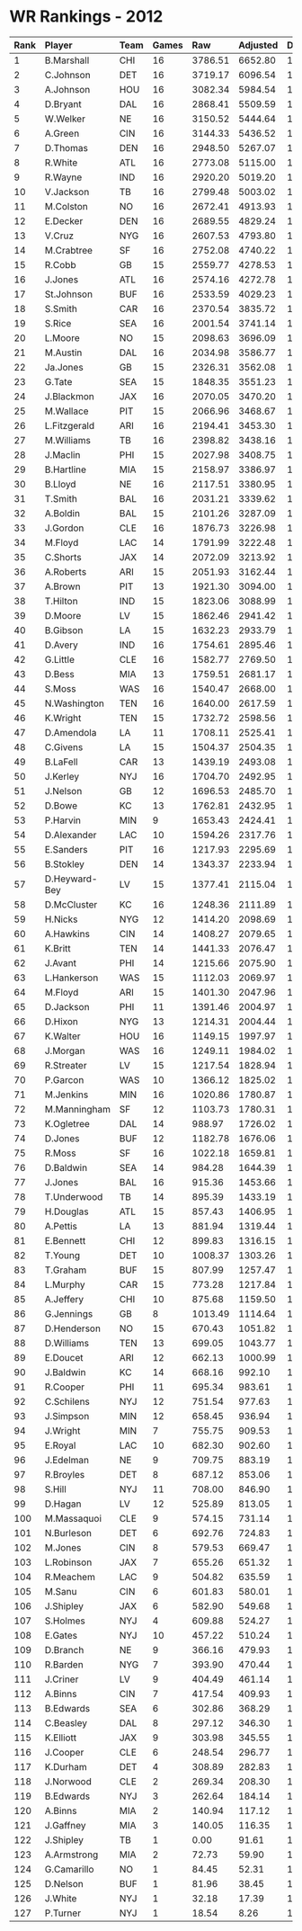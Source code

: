 # WR Rankings - 2012

| Rank | Player        | Team | Games | Raw     | Adjusted | Difficulty | Avg/Game | Typical | Consistency | Trend    |
| :----| :-------------| :----| :-----| :-------| :--------| :----------| :--------| :-------| :-----------| :--------|
| 1    | B.Marshall    | CHI  | 16    | 3786.51 | 6652.80  | 1.000      | 415.80   | 455.35  | 10/1/5      | +79.6%   |
| 2    | C.Johnson     | DET  | 16    | 3719.17 | 6096.54  | 1.000      | 381.03   | 391.57  | 7/1/8       | +104.6%  |
| 3    | A.Johnson     | HOU  | 16    | 3082.34 | 5984.54  | 1.000      | 374.03   | 393.38  | 10/0/6      | +169.0%  |
| 4    | D.Bryant      | DAL  | 16    | 2868.41 | 5509.59  | 1.000      | 344.35   | 372.35  | 9/1/6       | +179.3%  |
| 5    | W.Welker      | NE   | 16    | 3150.52 | 5444.64  | 1.000      | 340.29   | 363.76  | 8/4/4       | +96.1%   |
| 6    | A.Green       | CIN  | 16    | 3144.33 | 5436.52  | 1.000      | 339.78   | 362.25  | 9/1/6       | +82.7%   |
| 7    | D.Thomas      | DEN  | 16    | 2948.50 | 5267.07  | 1.000      | 329.19   | 338.20  | 7/0/9       | +75.9%   |
| 8    | R.White       | ATL  | 16    | 2773.08 | 5115.00  | 1.000      | 319.69   | 310.83  | 8/0/8       | +203.5%  |
| 9    | R.Wayne       | IND  | 16    | 2920.20 | 5019.20  | 1.000      | 313.70   | 305.94  | 6/5/5       | +75.7%   |
| 10   | V.Jackson     | TB   | 16    | 2799.48 | 5003.02  | 1.000      | 312.69   | 293.86  | 6/2/8       | +98.5%   |
| 11   | M.Colston     | NO   | 16    | 2672.41 | 4913.93  | 1.000      | 307.12   | 288.43  | 10/0/6      | +145.5%  |
| 12   | E.Decker      | DEN  | 16    | 2689.55 | 4829.24  | 1.000      | 301.83   | 329.76  | 9/2/5       | +126.1%  |
| 13   | V.Cruz        | NYG  | 16    | 2607.53 | 4793.80  | 1.000      | 299.61   | 306.75  | 8/1/7       | +171.7%  |
| 14   | M.Crabtree    | SF   | 16    | 2752.08 | 4740.22  | 1.000      | 296.26   | 281.36  | 7/1/8       | +142.9%  |
| 15   | R.Cobb        | GB   | 15    | 2559.77 | 4278.53  | 1.000      | 285.24   | 275.61  | 8/0/7       | +110.2%  |
| 16   | J.Jones       | ATL  | 16    | 2574.16 | 4272.78  | 1.000      | 267.05   | 280.42  | 7/2/7       | +128.6%  |
| 17   | St.Johnson    | BUF  | 16    | 2533.59 | 4029.23  | 1.000      | 251.83   | 260.97  | 8/1/7       | +76.3%   |
| 18   | S.Smith       | CAR  | 16    | 2370.54 | 3835.72  | 1.000      | 239.73   | 245.43  | 9/2/5       | +77.7%   |
| 19   | S.Rice        | SEA  | 16    | 2001.54 | 3741.14  | 1.000      | 233.82   | 266.64  | 10/0/6      | +188.5%  |
| 20   | L.Moore       | NO   | 15    | 2098.63 | 3696.09  | 1.000      | 246.41   | 234.89  | 5/2/8       | +109.4%  |
| 21   | M.Austin      | DAL  | 16    | 2034.98 | 3586.77  | 1.000      | 224.17   | 247.24  | 9/2/5       | +126.4%  |
| 22   | Ja.Jones      | GB   | 15    | 2326.31 | 3562.08  | 1.000      | 237.47   | 243.50  | 7/0/8       | +104.7%  |
| 23   | G.Tate        | SEA  | 15    | 1848.35 | 3551.23  | 1.000      | 236.75   | 195.37  | 7/1/7       | +235.8%  |
| 24   | J.Blackmon    | JAX  | 16    | 2070.05 | 3470.20  | 1.000      | 216.89   | 193.23  | 7/1/8       | +289.5%  |
| 25   | M.Wallace     | PIT  | 15    | 2066.96 | 3468.67  | 1.000      | 231.24   | 206.06  | 6/1/8       | +135.7%  |
| 26   | L.Fitzgerald  | ARI  | 16    | 2194.41 | 3453.30  | 1.000      | 215.83   | 218.46  | 8/1/7       | +234.6%  |
| 27   | M.Williams    | TB   | 16    | 2398.82 | 3438.16  | 1.000      | 214.88   | 216.31  | 9/0/7       | +101.6%  |
| 28   | J.Maclin      | PHI  | 15    | 2027.98 | 3408.75  | 1.000      | 227.25   | 252.07  | 10/0/5      | +234.5%  |
| 29   | B.Hartline    | MIA  | 15    | 2158.97 | 3386.97  | 1.000      | 225.80   | 184.25  | 8/2/5       | +132.9%  |
| 30   | B.Lloyd       | NE   | 16    | 2117.51 | 3380.95  | 1.000      | 211.31   | 208.67  | 7/1/8       | +160.5%  |
| 31   | T.Smith       | BAL  | 16    | 2031.21 | 3339.62  | 1.000      | 208.73   | 209.90  | 8/1/7       | +203.8%  |
| 32   | A.Boldin      | BAL  | 15    | 2101.26 | 3287.09  | 1.000      | 219.14   | 222.31  | 8/1/6       | +184.9%  |
| 33   | J.Gordon      | CLE  | 16    | 1876.73 | 3226.98  | 1.000      | 201.69   | 214.61  | 8/1/7       | +229.4%  |
| 34   | M.Floyd       | LAC  | 14    | 1791.99 | 3222.48  | 1.000      | 230.18   | 225.63  | 5/2/7       | +78.2%   |
| 35   | C.Shorts      | JAX  | 14    | 2072.09 | 3213.92  | 1.000      | 229.57   | 220.17  | 5/0/9       | +120.0%  |
| 36   | A.Roberts     | ARI  | 15    | 2051.93 | 3162.44  | 1.000      | 210.83   | 232.13  | 10/0/5      | +187.1%  |
| 37   | A.Brown       | PIT  | 13    | 1921.30 | 3094.00  | 1.000      | 238.00   | 244.89  | 6/1/6       | +129.9%  |
| 38   | T.Hilton      | IND  | 15    | 1823.06 | 3088.99  | 1.000      | 205.93   | 222.80  | 8/1/6       | +203.4%  |
| 39   | D.Moore       | LV   | 15    | 1862.46 | 2941.42  | 1.000      | 196.09   | 176.33  | 8/0/7       | +155.3%  |
| 40   | B.Gibson      | LA   | 15    | 1632.23 | 2933.79  | 1.000      | 195.59   | 183.35  | 6/1/8       | +165.6%  |
| 41   | D.Avery       | IND  | 16    | 1754.61 | 2895.46  | 1.000      | 180.97   | 172.73  | 10/1/5      | +127.1%  |
| 42   | G.Little      | CLE  | 16    | 1582.77 | 2769.50  | 1.000      | 173.09   | 187.30  | 7/2/7       | +171.0%  |
| 43   | D.Bess        | MIA  | 13    | 1759.51 | 2681.17  | 1.000      | 206.24   | 197.36  | 6/1/6       | INACTIVE |
| 44   | S.Moss        | WAS  | 16    | 1540.47 | 2668.00  | 1.000      | 166.75   | 169.83  | 8/1/7       | +186.3%  |
| 45   | N.Washington  | TEN  | 16    | 1640.00 | 2617.59  | 1.000      | 163.60   | 160.99  | 8/0/8       | +169.7%  |
| 46   | K.Wright      | TEN  | 15    | 1732.72 | 2598.56  | 1.000      | 173.24   | 164.73  | 6/1/8       | +102.9%  |
| 47   | D.Amendola    | LA   | 11    | 1708.11 | 2525.41  | 1.000      | 229.58   | 225.27  | 5/2/4       | +175.8%  |
| 48   | C.Givens      | LA   | 15    | 1504.37 | 2504.35  | 1.000      | 166.96   | 138.42  | 5/3/7       | +241.7%  |
| 49   | B.LaFell      | CAR  | 13    | 1439.19 | 2493.08  | 1.000      | 191.78   | 195.55  | 6/2/5       | +173.4%  |
| 50   | J.Kerley      | NYJ  | 16    | 1704.70 | 2492.95  | 1.000      | 155.81   | 164.10  | 8/1/7       | +131.6%  |
| 51   | J.Nelson      | GB   | 12    | 1696.53 | 2485.70  | 1.000      | 207.14   | 221.12  | 8/0/4       | +290.1%  |
| 52   | D.Bowe        | KC   | 13    | 1762.81 | 2432.95  | 1.000      | 187.15   | 195.19  | 6/2/5       | INACTIVE |
| 53   | P.Harvin      | MIN  | 9     | 1653.43 | 2424.41  | 1.000      | 269.38   | 278.78  | 3/2/4       | INACTIVE |
| 54   | D.Alexander   | LAC  | 10    | 1594.26 | 2317.76  | 1.000      | 231.78   | 218.75  | 5/0/5       | +259.4%  |
| 55   | E.Sanders     | PIT  | 16    | 1217.93 | 2295.69  | 1.000      | 143.48   | 160.30  | 9/3/4       | +103.1%  |
| 56   | B.Stokley     | DEN  | 14    | 1343.37 | 2233.94  | 1.000      | 159.57   | 165.97  | 9/0/5       | +152.9%  |
| 57   | D.Heyward-Bey | LV   | 15    | 1377.41 | 2115.04  | 1.000      | 141.00   | 166.37  | 10/0/5      | +144.3%  |
| 58   | D.McCluster   | KC   | 16    | 1248.36 | 2111.89  | 1.000      | 131.99   | 139.89  | 9/3/4       | +196.3%  |
| 59   | H.Nicks       | NYG  | 12    | 1414.20 | 2098.69  | 1.000      | 174.89   | 182.22  | 7/1/4       | +129.5%  |
| 60   | A.Hawkins     | CIN  | 14    | 1408.27 | 2079.65  | 1.000      | 148.55   | 149.45  | 8/1/5       | +102.5%  |
| 61   | K.Britt       | TEN  | 14    | 1441.33 | 2076.47  | 1.000      | 148.32   | 114.15  | 5/0/9       | +178.2%  |
| 62   | J.Avant       | PHI  | 14    | 1215.66 | 2075.90  | 1.000      | 148.28   | 140.23  | 7/0/7       | +136.9%  |
| 63   | L.Hankerson   | WAS  | 15    | 1112.03 | 2069.97  | 1.000      | 138.00   | 135.57  | 8/0/7       | +277.9%  |
| 64   | M.Floyd       | ARI  | 15    | 1401.30 | 2047.96  | 1.000      | 136.53   | 114.55  | 6/0/9       | +213.8%  |
| 65   | D.Jackson     | PHI  | 11    | 1391.46 | 2004.97  | 1.000      | 182.27   | 177.18  | 4/1/6       | INACTIVE |
| 66   | D.Hixon       | NYG  | 13    | 1214.31 | 2004.44  | 1.000      | 154.19   | 141.77  | 6/0/7       | +256.7%  |
| 67   | K.Walter      | HOU  | 16    | 1149.15 | 1997.97  | 1.000      | 124.87   | 138.35  | 11/0/5      | +195.9%  |
| 68   | J.Morgan      | WAS  | 16    | 1249.11 | 1984.02  | 1.000      | 124.00   | 126.99  | 7/2/7       | +184.7%  |
| 69   | R.Streater    | LV   | 15    | 1217.54 | 1828.94  | 1.000      | 121.93   | 124.66  | 9/0/6       | +222.4%  |
| 70   | P.Garcon      | WAS  | 10    | 1366.12 | 1825.02  | 1.000      | 182.50   | 184.87  | 4/1/5       | +164.2%  |
| 71   | M.Jenkins     | MIN  | 16    | 1020.86 | 1780.87  | 1.000      | 111.30   | 107.89  | 8/2/6       | +235.0%  |
| 72   | M.Manningham  | SF   | 12    | 1103.73 | 1780.31  | 1.000      | 148.36   | 151.72  | 4/1/7       | +83.1%   |
| 73   | K.Ogletree    | DAL  | 14    | 988.97  | 1726.02  | 1.000      | 123.29   | 95.53   | 7/1/6       | +393.6%  |
| 74   | D.Jones       | BUF  | 12    | 1182.78 | 1676.06  | 1.000      | 139.67   | 147.89  | 7/0/5       | INACTIVE |
| 75   | R.Moss        | SF   | 16    | 1022.18 | 1659.81  | 1.000      | 103.74   | 98.93   | 7/1/8       | +239.7%  |
| 76   | D.Baldwin     | SEA  | 14    | 984.28  | 1644.39  | 1.000      | 117.46   | 105.98  | 8/0/6       | +204.1%  |
| 77   | J.Jones       | BAL  | 16    | 915.36  | 1453.66  | 1.000      | 90.85    | 90.35   | 8/1/7       | +259.1%  |
| 78   | T.Underwood   | TB   | 14    | 895.39  | 1433.19  | 1.000      | 102.37   | 101.04  | 9/1/4       | +153.3%  |
| 79   | H.Douglas     | ATL  | 15    | 857.43  | 1406.95  | 1.000      | 93.80    | 101.69  | 7/3/5       | +243.0%  |
| 80   | A.Pettis      | LA   | 13    | 881.94  | 1319.44  | 1.000      | 101.50   | 97.58   | 7/0/6       | +214.4%  |
| 81   | E.Bennett     | CHI  | 12    | 899.83  | 1316.15  | 1.000      | 109.68   | 88.43   | 4/1/7       | +174.0%  |
| 82   | T.Young       | DET  | 10    | 1008.37 | 1303.26  | 1.000      | 130.33   | 122.02  | 6/0/4       | INACTIVE |
| 83   | T.Graham      | BUF  | 15    | 807.99  | 1257.47  | 1.000      | 83.83    | 81.63   | 7/1/7       | +213.6%  |
| 84   | L.Murphy      | CAR  | 15    | 773.28  | 1217.84  | 1.000      | 81.19    | 82.78   | 9/0/6       | +405.3%  |
| 85   | A.Jeffery     | CHI  | 10    | 875.68  | 1159.50  | 1.000      | 115.95   | 115.49  | 4/0/6       | +166.1%  |
| 86   | G.Jennings    | GB   | 8     | 1013.49 | 1114.64  | 1.000      | 139.33   | 124.19  | 3/2/3       | +122.1%  |
| 87   | D.Henderson   | NO   | 15    | 670.43  | 1051.82  | 1.000      | 70.12    | 31.20   | 6/0/9       | +553.7%  |
| 88   | D.Williams    | TEN  | 13    | 699.05  | 1043.77  | 1.000      | 80.29    | 84.35   | 7/1/5       | +137.4%  |
| 89   | E.Doucet      | ARI  | 12    | 662.13  | 1000.99  | 1.000      | 83.42    | 77.16   | 4/1/7       | INACTIVE |
| 90   | J.Baldwin     | KC   | 14    | 668.16  | 992.10   | 1.000      | 70.86    | 68.09   | 7/2/5       | +402.2%  |
| 91   | R.Cooper      | PHI  | 11    | 695.34  | 983.61   | 1.000      | 89.42    | 96.35   | 6/0/5       | +364.1%  |
| 92   | C.Schilens    | NYJ  | 12    | 751.54  | 977.63   | 1.000      | 81.47    | 80.04   | 7/1/4       | +179.3%  |
| 93   | J.Simpson     | MIN  | 12    | 658.45  | 936.94   | 1.000      | 78.08    | 74.58   | 5/1/6       | +199.5%  |
| 94   | J.Wright      | MIN  | 7     | 755.75  | 909.53   | 1.000      | 129.93   | 124.16  | 3/0/4       | +344.0%  |
| 95   | E.Royal       | LAC  | 10    | 682.30  | 902.60   | 1.000      | 90.26    | 98.84   | 6/0/4       | +147.5%  |
| 96   | J.Edelman     | NE   | 9     | 709.75  | 883.19   | 1.000      | 98.13    | 87.97   | 5/0/4       | INACTIVE |
| 97   | R.Broyles     | DET  | 8     | 687.12  | 853.06   | 1.000      | 106.63   | 99.32   | 4/0/4       | INACTIVE |
| 98   | S.Hill        | NYJ  | 11    | 708.00  | 846.90   | 1.000      | 76.99    | 83.67   | 7/0/4       | INACTIVE |
| 99   | D.Hagan       | LV   | 12    | 525.89  | 813.05   | 1.000      | 67.75    | 74.82   | 8/1/3       | +482.1%  |
| 100  | M.Massaquoi   | CLE  | 9     | 574.15  | 731.14   | 1.000      | 81.24    | 74.95   | 5/0/4       | +627.7%  |
| 101  | N.Burleson    | DET  | 6     | 692.76  | 724.83   | 1.000      | 120.80   | 113.91  | 2/0/4       | INACTIVE |
| 102  | M.Jones       | CIN  | 8     | 579.53  | 669.47   | 1.000      | 83.68    | 105.56  | 5/0/3       | +503.1%  |
| 103  | L.Robinson    | JAX  | 7     | 655.26  | 651.32   | 1.000      | 93.05    | 86.57   | 3/0/4       | INACTIVE |
| 104  | R.Meachem     | LAC  | 9     | 504.82  | 635.59   | 1.000      | 70.62    | 60.78   | 5/0/4       | INACTIVE |
| 105  | M.Sanu        | CIN  | 6     | 601.83  | 580.01   | 1.000      | 96.67    | 93.98   | 2/1/3       | INACTIVE |
| 106  | J.Shipley     | JAX  | 6     | 582.90  | 549.68   | 1.000      | 91.61    | 99.72   | 4/0/3       | +413.9%  |
| 107  | S.Holmes      | NYJ  | 4     | 609.88  | 524.27   | 1.000      | 131.07   | 151.35  | 2/1/1       | INACTIVE |
| 108  | E.Gates       | NYJ  | 10    | 457.22  | 510.24   | 1.000      | 51.02    | 35.61   | 4/0/6       | +424.7%  |
| 109  | D.Branch      | NE   | 9     | 366.16  | 479.93   | 1.000      | 53.33    | 43.53   | 5/0/4       | +189.4%  |
| 110  | R.Barden      | NYG  | 7     | 393.90  | 470.44   | 1.000      | 67.21    | 55.74   | 5/0/2       | INACTIVE |
| 111  | J.Criner      | LV   | 9     | 404.49  | 461.14   | 1.000      | 51.24    | 37.18   | 3/0/6       | INACTIVE |
| 112  | A.Binns       | CIN  | 7     | 417.54  | 409.93   | 1.000      | 58.56    | 56.67   | 3/1/5       | +217.9%  |
| 113  | B.Edwards     | SEA  | 6     | 302.86  | 368.29   | 1.000      | 61.38    | 43.66   | 4/0/5       | +1149.2% |
| 114  | C.Beasley     | DAL  | 8     | 297.12  | 346.30   | 1.000      | 43.29    | 41.48   | 6/0/2       | +268.5%  |
| 115  | K.Elliott     | JAX  | 9     | 303.98  | 345.55   | 1.000      | 38.39    | 35.02   | 5/0/4       | INACTIVE |
| 116  | J.Cooper      | CLE  | 6     | 248.54  | 296.77   | 1.000      | 49.46    | 41.72   | 4/0/2       | +647.0%  |
| 117  | K.Durham      | DET  | 4     | 308.89  | 282.83   | 1.000      | 70.71    | 82.09   | 2/1/1       | N/A      |
| 118  | J.Norwood     | CLE  | 2     | 269.34  | 208.30   | 1.000      | 104.15   | 104.15  | 1/0/1       | INACTIVE |
| 119  | B.Edwards     | NYJ  | 3     | 262.64  | 184.14   | 1.000      | 61.38    | 43.66   | 4/0/5       | +1149.2% |
| 120  | A.Binns       | MIA  | 2     | 140.94  | 117.12   | 1.000      | 58.56    | 56.67   | 3/1/5       | +217.9%  |
| 121  | J.Gaffney     | MIA  | 3     | 140.05  | 116.35   | 1.000      | 38.78    | 38.78   | 1/1/1       | INACTIVE |
| 122  | J.Shipley     | TB   | 1     | 0.00    | 91.61    | 1.000      | 91.61    | 99.72   | 4/0/3       | +413.9%  |
| 123  | A.Armstrong   | MIA  | 2     | 72.73   | 59.90    | 1.000      | 29.95    | 29.95   | 1/0/1       | INACTIVE |
| 124  | G.Camarillo   | NO   | 1     | 84.45   | 52.31    | 1.000      | 52.31    | 52.31   | 0/1/0       | INACTIVE |
| 125  | D.Nelson      | BUF  | 1     | 81.96   | 38.45    | 1.000      | 38.45    | 38.45   | 0/1/0       | INACTIVE |
| 126  | J.White       | NYJ  | 1     | 32.18   | 17.39    | 1.000      | 17.39    | 17.39   | 0/1/0       | N/A      |
| 127  | P.Turner      | NYJ  | 1     | 18.54   | 8.26     | 1.000      | 8.26     | 8.26    | 0/1/0       | INACTIVE |

